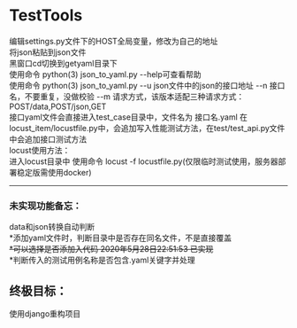 # TestTools
编辑settings.py文件下的HOST全局变量，修改为自己的地址<br>
将json粘贴到json文件<br>
黑窗口cd切换到getyaml目录下<br>
使用命令 python(3) json_to_yaml.py --help可查看帮助<br>
使用命令 python(3) json_to_yaml.py --u json文件中的json的接口地址 --n 接口名，不要重复，没做校验 --m 请求方式，该版本适配三种请求方式：POST/data,POST/json,GET<br>
接口yaml文件会直接进入test_case目录中，文件名为 接口名.yaml 在locust_item/locustfile.py中，会追加写入性能测试方法，在test/test_api.py文件中会追加接口测试方法<br>
locust使用方法：<br>
进入locust目录中 使用命令 locust -f locustfile.py(仅限临时测试使用，服务器部署稳定版需使用docker)<br>
<hr>
<p>
<h3>
未实现功能备忘：
</h3></p>
data和json转换自动判断<br>
*添加yaml文件时，判断目录中是否存在同名文件，不是直接覆盖<br>
<s>*可以选择是否添加入代码   2020年5月28日22:51:53 已实现<br></s>
*判断传入的测试用例名称是否包含.yaml关键字并处理<br>
<p><h2>终极目标：</h2></p>
<p>使用django重构项目</p>
